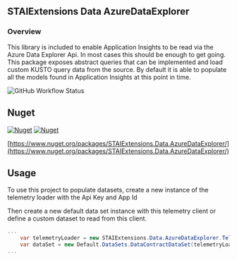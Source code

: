 ﻿## STAIExtensions Data AzureDataExplorer

### Overview
This library is included to enable Application Insights to be read via the Azure Data Explorer Api. 
In most cases this should be enough to get going. This package exposes abstract queries
that can be implemented and load custom KUSTO query data from the source. By default
it is able to populate all the models found in Application Insights at this point in time.

![GitHub Workflow Status](https://img.shields.io/github/workflow/status/TrevorMare/STAIExtensions/.NET?style=for-the-badge)

## Nuget
[![Nuget](https://img.shields.io/nuget/v/STAIExtensions.Data.AzureDataExplorer?style=for-the-badge)](https://www.nuget.org/packages/STAIExtensions.Data.AzureDataExplorer/)
[![Nuget](https://img.shields.io/nuget/dt/STAIExtensions.Data.AzureDataExplorer?style=for-the-badge)](https://www.nuget.org/packages/STAIExtensions.Data.AzureDataExplorer/)

[https://www.nuget.org/packages/STAIExtensions.Data.AzureDataExplorer/](https://www.nuget.org/packages/STAIExtensions.Data.AzureDataExplorer/)


## Usage

To use this project to populate datasets, create a new instance of the telemetry loader
with the Api Key and App Id

Then create a new default data set instance with this telemetry client or define a custom dataset
to read from this client.

```c#
...
    var telemetryLoader = new STAIExtensions.Data.AzureDataExplorer.TelemetryLoader(new TelemetryLoaderOptions("apiKey", "appId"));
    var dataSet = new Default.DataSets.DataContractDataSet(telemetryLoader, new DataContractDataSetOptions(), "MyDataSet");
...

```


